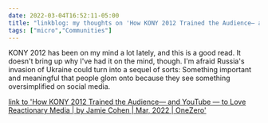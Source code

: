 ```yaml
---
date: 2022-03-04T16:52:11-05:00
title: "linkblog: my thoughts on 'How KONY 2012 Trained the Audience— and YouTube — to Love Reactionary Media | by Jamie Cohen | Mar, 2022 | OneZero'"
tags: ["micro","Communities"]
---
```

KONY 2012 has been on my mind a lot lately, and this is a good read. It doesn't bring up why I've had it on the mind, though. I'm afraid Russia's invasion of Ukraine could turn into a sequel of sorts: Something important and meaningful that people glom onto because they see something oversimplified on social media.
 
[link to 'How KONY 2012 Trained the Audience— and YouTube — to Love Reactionary Media | by Jamie Cohen | Mar, 2022 | OneZero'](https://onezero.medium.com/how-kony-2012-trained-the-audience-and-youtube-to-love-reactionary-media-f3c38435ba58)
